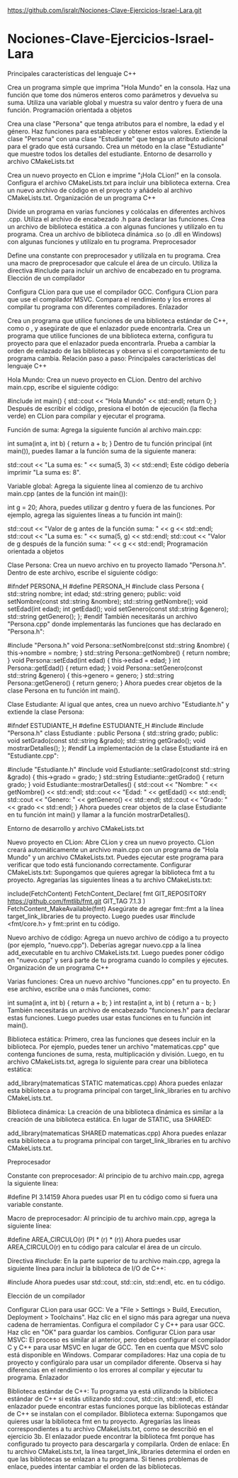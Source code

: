 https://github.com/isralr/Nociones-Clave-Ejercicios-Israel-Lara.git

# Nociones-Clave-Ejercicios-Israel-Lara

Principales características del lenguaje C++

Crea un programa simple que imprima "Hola Mundo" en la consola.
Haz una función que tome dos números enteros como parámetros y devuelva su suma.
Utiliza una variable global y muestra su valor dentro y fuera de una función.
Programación orientada a objetos

Crea una clase "Persona" que tenga atributos para el nombre, la edad y el género. Haz funciones para establecer y obtener estos valores.
Extiende la clase "Persona" con una clase "Estudiante" que tenga un atributo adicional para el grado que está cursando.
Crea un método en la clase "Estudiante" que muestre todos los detalles del estudiante.
Entorno de desarrollo y archivo CMakeLists.txt

Crea un nuevo proyecto en CLion e imprime "¡Hola CLion!" en la consola.
Configura el archivo CMakeLists.txt para incluir una biblioteca externa.
Crea un nuevo archivo de código en el proyecto y añádelo al archivo CMakeLists.txt.
Organización de un programa C++

Divide un programa en varias funciones y colócalas en diferentes archivos .cpp. Utiliza el archivo de encabezado .h para declarar las funciones.
Crea un archivo de biblioteca estática .a con algunas funciones y utilízalo en tu programa.
Crea un archivo de biblioteca dinámica .so (o .dll en Windows) con algunas funciones y utilízalo en tu programa.
Preprocesador

Define una constante con preprocesador y utilízala en tu programa.
Crea una macro de preprocesador que calcule el área de un círculo.
Utiliza la directiva #include para incluir un archivo de encabezado en tu programa.
Elección de un compilador

Configura CLion para que use el compilador GCC.
Configura CLion para que use el compilador MSVC.
Compara el rendimiento y los errores al compilar tu programa con diferentes compiladores.
Enlazador

Crea un programa que utilice funciones de una biblioteca estándar de C++, como <vector> o <iostream>, y asegúrate de que el enlazador puede encontrarla.
Crea un programa que utilice funciones de una biblioteca externa, configura tu proyecto para que el enlazador pueda encontrarla.
Prueba a cambiar la orden de enlazado de las bibliotecas y observa si el comportamiento de tu programa cambia.
Relación paso a paso:
Principales características del lenguaje C++

Hola Mundo: Crea un nuevo proyecto en CLion. Dentro del archivo main.cpp, escribe el siguiente código:

#include <iostream> int main() { std::cout << "Hola Mundo" << std::endl; return 0; }
Después de escribir el código, presiona el botón de ejecución (la flecha verde) en CLion para compilar y ejecutar el programa.

Función de suma: Agrega la siguiente función al archivo main.cpp:

int suma(int a, int b) { return a + b; }
Dentro de tu función principal (int main()), puedes llamar a la función suma de la siguiente manera:


std::cout << "La suma es: " << suma(5, 3) << std::endl;
Este código debería imprimir "La suma es: 8".

Variable global: Agrega la siguiente línea al comienzo de tu archivo main.cpp (antes de la función int main()):

int g = 20;
Ahora, puedes utilizar g dentro y fuera de las funciones. Por ejemplo, agrega las siguientes líneas a tu función int main():


std::cout << "Valor de g antes de la función suma: " << g << std::endl; std::cout << "La suma es: " << suma(5, g) << std::endl; std::cout << "Valor de g después de la función suma: " << g << std::endl;
Programación orientada a objetos

Clase Persona: Crea un nuevo archivo en tu proyecto llamado "Persona.h". Dentro de este archivo, escribe el siguiente código:

#ifndef PERSONA_H #define PERSONA_H #include <string> class Persona { std::string nombre; int edad; std::string genero; public: void setNombre(const std::string &nombre); std::string getNombre(); void setEdad(int edad); int getEdad(); void setGenero(const std::string &genero); std::string getGenero(); }; #endif
También necesitarás un archivo "Persona.cpp" donde implementarás las funciones que has declarado en "Persona.h":

#include "Persona.h"
void Persona::setNombre(const std::string &nombre) { this->nombre = nombre; } std::string Persona::getNombre() { return nombre; } void Persona::setEdad(int edad) { this->edad = edad; } int Persona::getEdad() { return edad; } void Persona::setGenero(const std::string &genero) { this->genero = genero; } std::string Persona::getGenero() { return genero; }
Ahora puedes crear objetos de la clase Persona en tu función int main().

Clase Estudiante: Al igual que antes, crea un nuevo archivo "Estudiante.h" y extiende la clase Persona:

#ifndef ESTUDIANTE_H #define ESTUDIANTE_H #include <string> #include "Persona.h" class Estudiante : public Persona { std::string grado; public: void setGrado(const std::string &grado); std::string getGrado(); void mostrarDetalles(); }; #endif
La implementación de la clase Estudiante irá en "Estudiante.cpp":

#include "Estudiante.h"
#include <iostream> void Estudiante::setGrado(const std::string &grado) { this->grado = grado; } std::string Estudiante::getGrado() { return grado; } void Estudiante::mostrarDetalles() { std::cout << "Nombre: " << getNombre() << std::endl; std::cout << "Edad: " << getEdad() << std::endl; std::cout << "Genero: " << getGenero() << std::endl; std::cout << "Grado: " << grado << std::endl; }
Ahora puedes crear objetos de la clase Estudiante en tu función int main() y llamar a la función mostrarDetalles().

Entorno de desarrollo y archivo CMakeLists.txt

Nuevo proyecto en CLion: Abre CLion y crea un nuevo proyecto. CLion creará automáticamente un archivo main.cpp con un programa de "Hola Mundo" y un archivo CMakeLists.txt. Puedes ejecutar este programa para verificar que todo está funcionando correctamente.
Configurar CMakeLists.txt: Supongamos que quieres agregar la biblioteca fmt a tu proyecto. Agregarías las siguientes líneas a tu archivo CMakeLists.txt:

include(FetchContent) FetchContent_Declare( fmt GIT_REPOSITORY https://github.com/fmtlib/fmt.git GIT_TAG 7.1.3 ) FetchContent_MakeAvailable(fmt)
Asegúrate de agregar fmt::fmt a la línea target_link_libraries de tu proyecto. Luego puedes usar #include <fmt/core.h> y fmt::print en tu código.

Nuevo archivo de código: Agrega un nuevo archivo de código a tu proyecto (por ejemplo, "nuevo.cpp"). Deberías agregar nuevo.cpp a la línea add_executable en tu archivo CMakeLists.txt. Luego puedes poner código en "nuevo.cpp" y será parte de tu programa cuando lo compiles y ejecutes.
Organización de un programa C++

Varias funciones: Crea un nuevo archivo "funciones.cpp" en tu proyecto. En ese archivo, escribe una o más funciones, como:

int suma(int a, int b) { return a + b; } int resta(int a, int b) { return a - b; }
También necesitarás un archivo de encabezado "funciones.h" para declarar estas funciones. Luego puedes usar estas funciones en tu función int main().

Biblioteca estática: Primero, crea las funciones que desees incluir en la biblioteca. Por ejemplo, puedes tener un archivo "matematicas.cpp" que contenga funciones de suma, resta, multiplicación y división. Luego, en tu archivo CMakeLists.txt, agrega lo siguiente para crear una biblioteca estática:

add_library(matematicas STATIC matematicas.cpp)
Ahora puedes enlazar esta biblioteca a tu programa principal con target_link_libraries en tu archivo CMakeLists.txt.

Biblioteca dinámica: La creación de una biblioteca dinámica es similar a la creación de una biblioteca estática. En lugar de STATIC, usa SHARED:

add_library(matematicas SHARED matematicas.cpp)
Ahora puedes enlazar esta biblioteca a tu programa principal con target_link_libraries en tu archivo CMakeLists.txt.

Preprocesador

Constante con preprocesador: Al principio de tu archivo main.cpp, agrega la siguiente línea:

#define PI 3.14159
Ahora puedes usar PI en tu código como si fuera una variable constante.

Macro de preprocesador: Al principio de tu archivo main.cpp, agrega la siguiente línea:

#define AREA_CIRCULO(r) (PI * (r) * (r))
Ahora puedes usar AREA_CIRCULO(r) en tu código para calcular el área de un círculo.

Directiva #include: En la parte superior de tu archivo main.cpp, agrega la siguiente línea para incluir la biblioteca de I/O de C++:

#include <iostream>
Ahora puedes usar std::cout, std::cin, std::endl, etc. en tu código.

Elección de un compilador

Configurar CLion para usar GCC: Ve a "File > Settings > Build, Execution, Deployment > Toolchains". Haz clic en el signo más para agregar una nueva cadena de herramientas. Configura el compilador C y C++ para usar GCC. Haz clic en "OK" para guardar los cambios.
Configurar CLion para usar MSVC: El proceso es similar al anterior, pero debes configurar el compilador C y C++ para usar MSVC en lugar de GCC. Ten en cuenta que MSVC solo está disponible en Windows.
Comparar compiladores: Haz una copia de tu proyecto y configúralo para usar un compilador diferente. Observa si hay diferencias en el rendimiento o los errores al compilar y ejecutar tu programa.
Enlazador

Biblioteca estándar de C++: Tu programa ya está utilizando la biblioteca estándar de C++ si estás utilizando std::cout, std::cin, std::endl, etc. El enlazador puede encontrar estas funciones porque las bibliotecas estándar de C++ se instalan con el compilador.
Biblioteca externa: Supongamos que quieres usar la biblioteca fmt en tu proyecto. Agregarías las líneas correspondientes a tu archivo CMakeLists.txt, como se describió en el ejercicio 3b. El enlazador puede encontrar la biblioteca fmt porque has configurado tu proyecto para descargarla y compilarla.
Orden de enlace: En tu archivo CMakeLists.txt, la línea target_link_libraries determina el orden en que las bibliotecas se enlazan a tu programa. Si tienes problemas de enlace, puedes intentar cambiar el orden de las bibliotecas.

